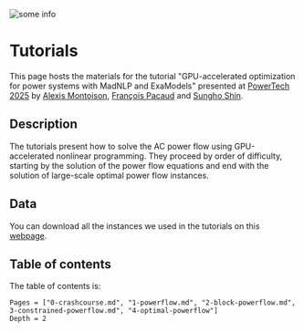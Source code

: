 

![some info](https://2025.ieee-powertech.org/wp-content/uploads/sites/590/2024/05/cropped-cropped-website-titellogo.jpg)

# Tutorials

This page hosts the materials for the tutorial
"GPU-accelerated optimization for power systems with MadNLP and ExaModels"
presented at [PowerTech 2025](https://2025.ieee-powertech.org/tutorials/#1744358367373-8b3025fb-3285)
by [Alexis Montoison](https://www.linkedin.com/in/alexis-montoison/),
[François Pacaud](https://frapac.github.io/)
and [Sungho Shin](https://shin.mit.edu/).

## Description
The tutorials present how to solve the AC power flow using GPU-accelerated nonlinear programming.
They proceed by order of difficulty, starting by the solution of the power flow equations and
end with the solution of large-scale optimal power flow instances.

## Data
You can download all the instances we used in the tutorials
on this [webpage](https://cloud.minesparis.psl.eu/index.php/s/8nfxDqzz41H0rpE).

## Table of contents
The table of contents is:

```@contents
Pages = ["0-crashcourse.md", "1-powerflow.md", "2-block-powerflow.md", 3-constrained-powerflow.md", "4-optimal-powerflow"]
Depth = 2
```


